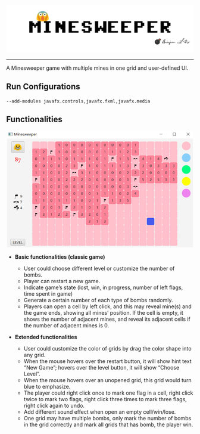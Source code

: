 <p align="center"><img src ="images/minesweeper.png" width = "600px"></p>

---

A Minesweeper game with multiple mines in one grid and user-defined UI.  

## Run Configurations  
```
--add-modules javafx.controls,javafx.fxml,javafx.media
```

## Functionalities  
<p align="center"><img src ="images/demo.png" width = "500px"></p>

* **Basic functionalities (classic game)**  
  *	User could choose different level or customize the number of bombs.  
  * Player can restart a new game.  
  * Indicate game’s state (lost, win, in progress, number of left flags, time spent in game)  
  * Generate a certain number of each type of bombs randomly.  
  * Players can open a cell by left click, and this may reveal mine(s) and the game ends, showing all mines’ position. If the cell is empty, it shows the number of adjacent mines, and reveal its adjacent cells if the number of adjacent mines is 0. 

* **Extended functionalities**  
  * User could customize the color of grids by drag the color shape into any grid.  
  * When the mouse hovers over the restart button, it will show hint text “New Game”; hovers over the level button, it will show “Choose Level”.  
  * When the mouse hovers over an unopened grid, this grid would turn blue to emphasize.  
  * The player could right click once to mark one flag in a cell, right click twice to mark two flags, right click three times to mark three flags, right click again to undo.
  * Add different sound effect when open an empty cell/win/lose.  
  * One grid may have multiple bombs, only mark the number of bombs in the grid correctly and mark all grids that has bomb, the player win.  


